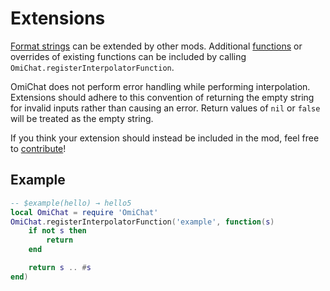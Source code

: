 # Extensions

[Format strings](./format-strings.md) can be extended by other mods.
Additional [functions](./format-string-functions.md) or overrides of existing functions can be included by calling `OmiChat.registerInterpolatorFunction`.

OmiChat does not perform error handling while performing interpolation.
Extensions should adhere to this convention of returning the empty string for invalid inputs rather than causing an error.
Return values of `nil` or `false` will be treated as the empty string.

If you think your extension should instead be included in the mod, feel free to [contribute](../.github/CONTRIBUTING.md#contributing-code)!

## Example

```lua
-- $example(hello) → hello5
local OmiChat = require 'OmiChat'
OmiChat.registerInterpolatorFunction('example', function(s)
    if not s then
        return
    end

    return s .. #s
end)
```
